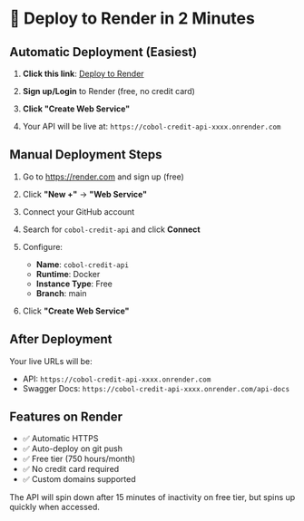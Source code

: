 # 🚀 Deploy to Render in 2 Minutes

## Automatic Deployment (Easiest)

1. **Click this link**: [Deploy to Render](https://render.com/deploy?repo=https://github.com/jfuginay/cobol-credit-api)

2. **Sign up/Login** to Render (free, no credit card)

3. **Click "Create Web Service"**

4. Your API will be live at: `https://cobol-credit-api-xxxx.onrender.com`

## Manual Deployment Steps

1. Go to https://render.com and sign up (free)

2. Click **"New +"** → **"Web Service"**

3. Connect your GitHub account

4. Search for `cobol-credit-api` and click **Connect**

5. Configure:
   - **Name**: `cobol-credit-api`
   - **Runtime**: Docker
   - **Instance Type**: Free
   - **Branch**: main

6. Click **"Create Web Service"**

## After Deployment

Your live URLs will be:
- API: `https://cobol-credit-api-xxxx.onrender.com`
- Swagger Docs: `https://cobol-credit-api-xxxx.onrender.com/api-docs`

## Features on Render
- ✅ Automatic HTTPS
- ✅ Auto-deploy on git push
- ✅ Free tier (750 hours/month)
- ✅ No credit card required
- ✅ Custom domains supported

The API will spin down after 15 minutes of inactivity on free tier, but spins up quickly when accessed.